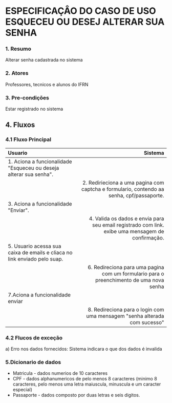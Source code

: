 # ESPECIFICAÇÂO DO CASO DE USO ESQUECEU OU DESEJ ALTERAR SUA SENHA

### 1. Resumo
Alterar senha cadastrada no sistema

### 2. Atores
Professores, tecnicos e alunos do IFRN

### 3. Pre-condições 
Estar registrado no sistema

## 4. Fluxos 
### 4.1 Fluxo Principal
|Usuario | Sistema |
|:--- | ---:|
| 1. Aciona a funcionalidade "Esqueceu  ou deseja alterar sua senha". | |
| | 2. Redirieciona a uma pagina com captcha e formulario, contendo aa senha, cpf/passaporte. |
| 3. Aciona a funcionalidade "Enviar".| |
|  | 4. Valida os dados e envia para seu email registrado com link. exibe uma mensagem de confirmação. |
| 5. Usuario acessa sua caixa de emails e cliaca no link enviado pelo suap. |  |
| |  6. Redireciona para uma pagina com um formulario para o preenchimento de uma nova senha |
| 7.Aciona  a funcionalidade enviar |  |
| |  8. Redireciona para o login com uma mensagem "senha alterada com sucesso"|


### 4.2 Flucos de exceção
  a) Erro nos dados fornecidos: Sistema indicara o que dos dados é invalida

### 5.Dicionario de dados
+ Matricula - dados numerios de 10 caracteres
+ CPF - dados alphanumericos de pelo menos 8 caracteres (minimo 8 caracteres, pelo menos uma letra maiuscula, minuscula e um caracter especial)
+ Passaporte - dados composto por duas letras e seis digitos.
